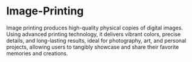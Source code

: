 # Image-Printing
Image printing produces high-quality physical copies of digital images. Using advanced printing technology, it delivers vibrant colors, precise details, and long-lasting results, ideal for photography, art, and personal projects, allowing users to tangibly showcase and share their favorite memories and creations.
